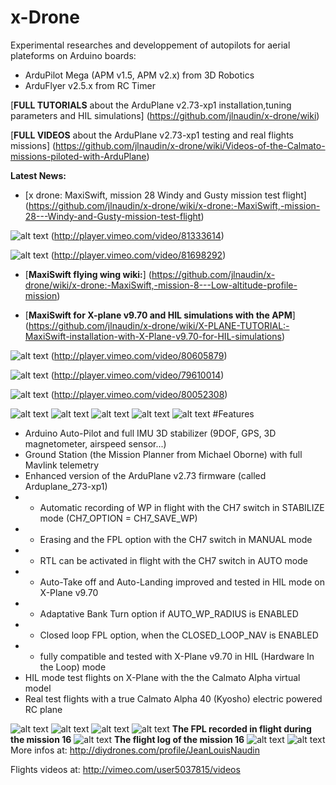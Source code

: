 x-Drone 
=======
Experimental researches and developpement of autopilots for aerial plateforms on Arduino boards:
* ArduPilot Mega (APM v1.5, APM v2.x) from 3D Robotics
* ArduFlyer v2.5.x from RC Timer

[**FULL TUTORIALS** about the ArduPlane v2.73-xp1 installation,tuning parameters and HIL simulations] (https://github.com/jlnaudin/x-drone/wiki)

[**FULL VIDEOS** about the ArduPlane v2.73-xp1 testing and real flights missions] (https://github.com/jlnaudin/x-drone/wiki/Videos-of-the-Calmato-missions-piloted-with-ArduPlane)

**Latest News:**
* [x drone: MaxiSwift, mission 28 Windy and Gusty mission test flight] (https://github.com/jlnaudin/x-drone/wiki/x-drone:-MaxiSwift,-mission-28---Windy-and-Gusty-mission-test-flight)

![alt text](https://raw.github.com/jlnaudin/x-drone/master/MaxiSwift/MaxiSwiftMission8tittle.jpg) (http://player.vimeo.com/video/81333614)


![alt text](https://raw.github.com/jlnaudin/x-drone/master/MaxiSwift/MSxplaneHILdemo.jpg) (http://player.vimeo.com/video/81698292)


* [**MaxiSwift flying wing wiki:**] (https://github.com/jlnaudin/x-drone/wiki/x-drone:-MaxiSwift,-mission-8---Low-altitude-profile-mission)

* [**MaxiSwift for X-plane v9.70 and HIL simulations with the APM**] (https://github.com/jlnaudin/x-drone/wiki/X-PLANE-TUTORIAL:-MaxiSwift-installation-with-X-Plane-v9.70-for-HIL-simulations)

![alt text](https://raw.github.com/jlnaudin/x-drone/master/mission_logs/Calmato_Mission18.jpg "Mission 18 video")
(http://player.vimeo.com/video/80605879)

![alt text](https://raw.github.com/jlnaudin/x-drone/master/images/CalmatoFlight.jpg) (http://player.vimeo.com/video/79610014)

![alt text](https://raw.github.com/jlnaudin/x-drone/master/images/APN273xp1FullTest.jpg) (http://player.vimeo.com/video/80052308)

![alt text](https://raw.github.com/jlnaudin/x-drone/master/images/calmato_hil_mode2.jpg "The Calmato for X-Plane")
![alt text](https://raw.github.com/jlnaudin/x-drone/master/images/calmato_real_mode1.jpg "The real Calmato tested in flight")
![alt text](https://raw.github.com/jlnaudin/x-drone/master/images/calmato_real_mode2.jpg "The real Calmato tested in flight")
![alt text](https://raw.github.com/jlnaudin/x-drone/master/images/calmatodrone.jpg "The Calmato Alpha 40 with the Ground Station")
![alt text](https://raw.github.com/jlnaudin/x-drone/master/images/CalmatoMSwing.jpg "The Calmato Alpha 40 and the MaxiSwift tested with ArduPlane")
#Features
* Arduino Auto-Pilot and full IMU 3D stabilizer (9DOF, GPS, 3D magnetometer, airspeed sensor...)
* Ground Station (the Mission Planner from Michael Oborne) with full Mavlink telemetry
* Enhanced version of the ArduPlane v2.73 firmware (called Arduplane_273-xp1)
* - Automatic recording of WP in flight with the CH7 switch in STABILIZE mode (CH7_OPTION	= CH7_SAVE_WP)
* - Erasing and the FPL option with the CH7 switch in MANUAL mode
* - RTL can be activated in flight with the CH7 switch in AUTO mode
* - Auto-Take off and Auto-Landing improved and tested in HIL mode on X-Plane v9.70
* - Adaptative Bank Turn option if AUTO_WP_RADIUS is ENABLED
* - Closed loop FPL option, when the CLOSED_LOOP_NAV is ENABLED
* - fully compatible and tested with X-Plane v9.70 in HIL (Hardware In the Loop) mode
* HIL mode test flights on X-Plane with the the Calmato Alpha virtual model
* Real test flights with a true Calmato Alpha 40 (Kyosho) electric powered RC plane

![alt text](https://raw.github.com/jlnaudin/x-drone/master/images/calmato_hil_mode1.jpg "The Calmato for X-Plane")
![alt text](https://raw.github.com/jlnaudin/x-drone/master/images/calmato_real_mode3.jpg "The real Calmato tested in flight")
![alt text](https://raw.github.com/jlnaudin/x-drone/master/images/calmato_real_mode4.jpg "The real Calmato tested in flight")
![alt text](https://raw.github.com/jlnaudin/x-drone/master/images/calmato_real_mode5.jpg "The real Calmato tested in flight")
**The FPL recorded in flight during the mission 16**
![alt text](https://raw.github.com/jlnaudin/x-drone/master/images/CalmatoMission16FPL.jpg "The FPL recorded in flight during the mission 16")
**The flight log of the mission 16**
![alt text](https://raw.github.com/jlnaudin/x-drone/master/images/CalmatoMission16.jpg "The flight log of the mission 16")
![alt text](https://raw.github.com/jlnaudin/x-drone/e70b80f9e0fd244902bcd2584a326f90f9756420/images/ArduFlyerSetup.jpg "ArduFlyer v2.5.2 AP setup")
More infos at: http://diydrones.com/profile/JeanLouisNaudin

Flights videos at: http://vimeo.com/user5037815/videos
